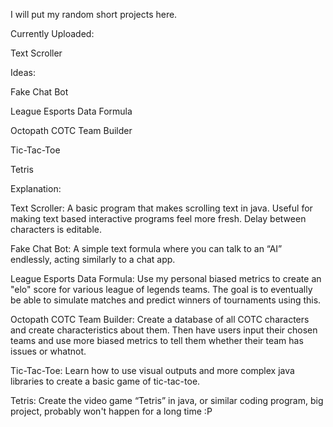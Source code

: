 

<!---
Potatoling2/Potatoling2 is a ✨ special ✨ repository because its `README.md` (this file) appears on your GitHub profile.
You can click the Preview link to take a look at your changes.
--->
I will put my random short projects here.


Currently Uploaded:


Text Scroller


Ideas:


Fake Chat Bot

League Esports Data Formula

Octopath COTC Team Builder

Tic-Tac-Toe

Tetris

Explanation:


Text Scroller: A basic program that makes scrolling text in java. Useful for making text based interactive programs feel more fresh. Delay between characters is editable.

Fake Chat Bot: A simple text formula where you can talk to an “AI” endlessly, acting similarly to a chat app.

League Esports Data Formula: Use my personal biased metrics to create an "elo" score for various league of legends teams. The goal is to eventually be able to simulate matches and predict winners of tournaments using this. 

Octopath COTC Team Builder: Create a database of all COTC characters and create characteristics about them. Then have users input their chosen teams and use more biased metrics to tell them whether their team has issues or whatnot.

Tic-Tac-Toe: Learn how to use visual outputs and more complex java libraries to create a basic game of tic-tac-toe.

Tetris: Create the video game “Tetris” in java, or similar coding program, big project, probably won't happen for a long time :P
